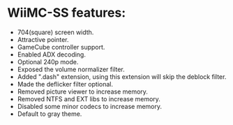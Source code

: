 # WiiMC-SS features:
- 704(square) screen width.
- Attractive pointer.
- GameCube controller support.
- Enabled ADX decoding.
- Optional 240p mode.
- Exposed the volume normalizer filter.
- Added ".dash" extension, using this extension will skip the deblock filter.
- Made the deflicker filter optional.
- Removed picture viewer to increase memory.
- Removed NTFS and EXT libs to increase memory.
- Disabled some minor codecs to increase memory.
- Default to gray theme.
